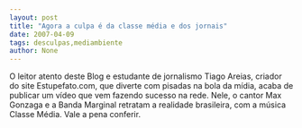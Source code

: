 ```yaml
---
layout: post
title: "Agora a culpa é da classe média e dos jornais"
date: 2007-04-09
tags: desculpas,mediambiente
author: None
---
```



O leitor atento deste Blog e estudante de jornalismo Tiago Areias, criador do site Estupefato.com, que diverte com pisadas na bola da mídia, acaba de publicar um vídeo que vem fazendo sucesso na rede. Nele, o cantor Max Gonzaga e a Banda Marginal retratam a realidade brasileira, com a música Classe Média. Vale a pena conferir. 